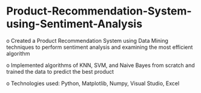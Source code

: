 # Product-Recommendation-System-using-Sentiment-Analysis

o	Created a Product Recommendation System using Data Mining techniques to perform sentiment analysis and examining the most efficient algorithm

o	Implemented algorithms of KNN, SVM, and Naive Bayes from scratch and trained the data to predict the best product 

o	Technologies used: Python, Matplotlib, Numpy, Visual Studio, Excel 
